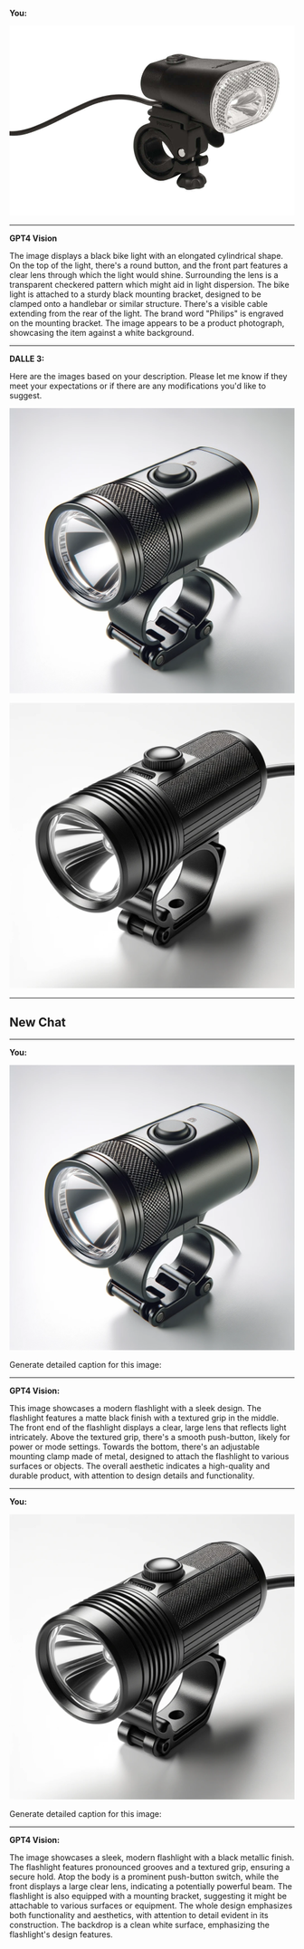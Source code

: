 **You:**

![anything](/1163107363637706862-dalle3-0.jpeg)

------------------

**GPT4 Vision**

The image displays a black bike light with an elongated cylindrical shape. On the top of the light, there's a round button, and the front part features a clear lens through which the light would shine. Surrounding the lens is a transparent checkered pattern which might aid in light dispersion. The bike light is attached to a sturdy black mounting bracket, designed to be clamped onto a handlebar or similar structure. There's a visible cable extending from the rear of the light. The brand word "Philips" is engraved on the mounting bracket. The image appears to be a product photograph, showcasing the item against a white background.

------------------

**DALLE 3:**

Here are the images based on your description. Please let me know if they meet your expectations or if there are any modifications you'd like to suggest.


![anything](/1163107363637706862-dalle3-1.png)


![anything](/1163107363637706862-dalle3-2.png)


------------------

## New Chat

------------------

**You:**

![Europa](/1163107363637706862-dalle3-1.png)

Generate detailed caption for this image:

------------------

**GPT4 Vision:**

This image showcases a modern flashlight with a sleek design. The flashlight features a matte black finish with a textured grip in the middle. The front end of the flashlight displays a clear, large lens that reflects light intricately. Above the textured grip, there's a smooth push-button, likely for power or mode settings. Towards the bottom, there's an adjustable mounting clamp made of metal, designed to attach the flashlight to various surfaces or objects. The overall aesthetic indicates a high-quality and durable product, with attention to design details and functionality.

------------------

**You:**

![Europa](/1163107363637706862-dalle3-2.png)

Generate detailed caption for this image:

------------------

**GPT4 Vision:**

The image showcases a sleek, modern flashlight with a black metallic finish. The flashlight features pronounced grooves and a textured grip, ensuring a secure hold. Atop the body is a prominent push-button switch, while the front displays a large clear lens, indicating a potentially powerful beam. The flashlight is also equipped with a mounting bracket, suggesting it might be attachable to various surfaces or equipment. The whole design emphasizes both functionality and aesthetics, with attention to detail evident in its construction. The backdrop is a clean white surface, emphasizing the flashlight's design features.


